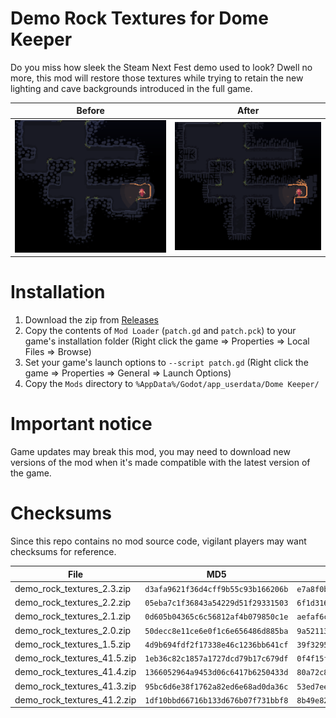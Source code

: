 # Demo Rock Textures for Dome Keeper

Do you miss how sleek the Steam Next Fest demo used to look? Dwell no more, this mod will restore those textures while trying to retain the new lighting and cave backgrounds introduced in the full game.

|Before|After|
|------|-----|
|![Before](/pic_before.png)|![After](/pic_after.png)|

# Installation

1. Download the zip from [Releases](https://github.com/leiftiger/dome-keeper-demo-rock-textures/releases)
2. Copy the contents of `Mod Loader` (`patch.gd` and `patch.pck`) to your game's installation folder (Right click the game => Properties => Local Files => Browse)
3. Set your game's launch options to `--script patch.gd` (Right click the game => Properties => General => Launch Options)
4. Copy the `Mods` directory to `%AppData%/Godot/app_userdata/Dome Keeper/`

# Important notice

Game updates may break this mod, you may need to download new versions of the mod when it's made compatible with the latest version of the game.

# Checksums

Since this repo contains no mod source code, vigilant players may want checksums for reference.

|File|MD5|SHA256|
|--------------------------|----------------------------------|------------------------------------------------------------------|
|demo_rock_textures_2.3.zip|`d3afa9621f36d4cff9b55c93b166206b`|`e7a8f0b9ed86e6086ba9138aadf95f3d4a41c7873a108c6caeb3e063a792b66e`|
|demo_rock_textures_2.2.zip|`05eba7c1f36843a54229d51f29331503`|`6f1d3166b71cb02c0f59d31186113cc94bf783c896c99d20256906d89b102d5a`|
|demo_rock_textures_2.1.zip|`0d605b04365c6c56812af4b079850c1e`|`aefaf6cd0d53db7360ef41a4c7a3f37707f40b50501403092017165f30157e80`|
|demo_rock_textures_2.0.zip|`50decc8e11ce6e0f1c6e656486d885ba`|`9a5211374fddec7b5095954f4cb719820c0011d821fdcf778a1b2323ce816efb`|
|demo_rock_textures_1.5.zip|`4d9b694fdf2f17338e46c1236bb641cf`|`39f32958a53f7f4ae4850e0be75a4481d5ecd46668025b2ad5b276449221e264`|
|demo_rock_textures_41.5.zip|`1eb36c82c1857a1727dcd79b17c679df`|`0f4f15fa2bd827017e9accad40f9139f8fe99dddce57575cc946d9133801f162`|
|demo_rock_textures_41.4.zip|`1366052964a9453d06c6417b6250433d`|`80a72c8f1921daf697e12638d0dfd6e5ed259599a5ca993f6592ed4e4d9b6a00`|
|demo_rock_textures_41.3.zip|`95bc6d6e38f1762a82ed6e68ad0da36c`|`53ed7eef5b72f0e6cdc128e751100deab49b96e492860c0fd060117edd8a9d4b`|
|demo_rock_textures_41.2.zip|`1df10bbd66716b133d676b07f731bbf8`|`8b49e821fb9cb3908565553a59d1741703259b34db1c934f432773ab1d164a2f`|
